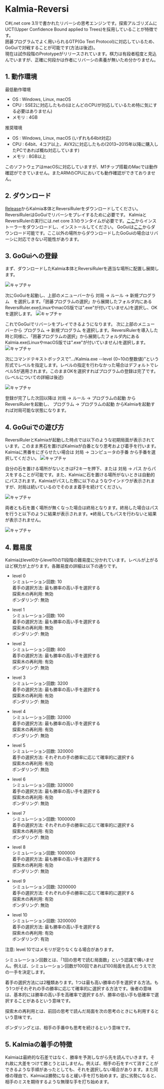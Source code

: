 # Kalmia-Reversi
C#(.net core 3.1)で書かれたリバーシの思考エンジンです。探索アルゴリズムにUCT(Upper Confidence Bound applied to Trees)を採用していることが特徴です。  
囲碁プログラムでよく用いられるGTP(Go Text Protocol)に対応しているため、GoGuiで対戦することが可能です(方法は後述)。  
現在は試作段階のPrototypeがリリースされています。棋力は有段者程度と見込んでいますが、正確に何段かは作者にリバーシの素養が無いため分かりません。

## 1. 動作環境
最低動作環境
+ OS : Windows, Linux, macOS
+ CPU : SSE2に対応したもの(ほとんどのCPUが対応しているため特に気にする必要はありません)
+ メモリ : 4GB

推奨環境
+ OS : Windows, Linux, macOS (いずれも64bit対応)
+ CPU : 64bit、4コア以上、AVX2に対応したもの(2013~2015年以降に購入したPCであれば概ね対応しています)
+ メモリ : 8GB以上

このソフトウェアはmacOSに対応していますが、M1チップ搭載のMacでは動作確認ができていません。またARMのCPUにおいても動作確認ができておりません。

## 2. ダウンロード
[Release](https://github.com/Yoka346/Kalmia-Reversi/releases)からKalmia本体とReversiRulerをダウンロードしてください。ReversiRulerはGoGuiでリバーシをプレイするために必要です。
KalmiaとReversiRulerの実行には.net core 3.1のランタイムが必要です。[ここ](https://dotnet.microsoft.com/download/dotnet/3.1)からインストーラーをダウンロードし、インストールしてください。
GoGuiは[ここ](https://github.com/Remi-Coulom/gogui/releases)からダウンロード可能です。ここ以外の場所からダウンロードしたGoGuiの場合はリバーシに対応できない可能性があります。

## 3. GoGuiへの登録
まず、ダウンロードしたKalmia本体とReversiRulerを適当な場所に配置し展開します。

![キャプチャ](https://user-images.githubusercontent.com/53616737/132211712-a2bbcb9a-cf22-4be1-9822-2ef1072b99f3.PNG)

次にGoGuiを起動し、上部のメニューバーから 対局 -> ルール -> 新規プログラム　を選択します。「囲碁プログラムの選択」から展開したフォルダ内にあるReversiRuler.exe(LinuxやmacOS版では".exe"が付いていません)を選択し、OKを選択します。
![キャプチャ](https://user-images.githubusercontent.com/53616737/132212273-d823a48a-c929-44b9-8b77-140fe29dabc6.PNG)

これでGoGuiでリバーシをプレイできるようになります。
次に上部のメニューバーから プログラム -> 新規プログラム を選択します。ReversiRulerを導入した時と同様に、「囲碁プログラムの選択」から展開したフォルダ内にあるKalmia.exe(LinuxやmacOS版では".exe"が付いていません)を選択します。
![キャプチャ](https://user-images.githubusercontent.com/53616737/132213450-b0a5ab70-e27d-44cd-8ccf-dbcf5abcf7fa.PNG)

次にコマンドテキストボックスで".../Kalmia.exe --level {0~10の整数値}"という形式でレベルを指定します。レベルの指定を行わなかった場合はデフォルトでレベル5が適用されます。このままOKを選択すればプログラムの登録は完了です。(レベルについての詳細は後述)

![キャプチャ](https://user-images.githubusercontent.com/53616737/132213577-6dcb07af-9965-4f2e-8e22-46bb1f460313.PNG)

登録が完了した次回以降は 対局 -> ルール -> プログラムの起動 からReversiRulerを起動し、 プログラム -> プログラムの起動 からKalmiaを起動すれば対局可能な状態になります。

## 4. GoGuiでの遊び方
ReversiRulerとKalmiaが起動した時点では以下のような初期局面が表示されています。このまま黒石を置けばKalmiaが白番となり思考および着手を行います。Kalmiaに黒番をにぎらせたい場合は 対局 -> コンピュータの手番 から手番を選択してください。
![キャプチャ](https://user-images.githubusercontent.com/53616737/132214173-a7072512-482a-4546-bc27-ac11b37c139e.PNG)

自分の石を置ける場所がないときはF2キーを押下、または 対局 -> パス からパスをすることが可能です。また、Kalmiaに石を置ける場所がないときは自動的にパスされます。Kalmiaがパスした際に以下のようなウインドウが表示されますが、対局は続いているのでそのまま着手を続けてください。

![キャプチャ](https://user-images.githubusercontent.com/53616737/132501018-1e45ebea-f382-4450-ab40-188c24cfa2f0.PNG)

両者とも石を置く場所が無くなった場合は終局となります。終局した場合はパスを行うと以下のように結果が表示されます。※終局してもパスを行わないと結果が表示されません。

![キャプチャ](https://user-images.githubusercontent.com/53616737/132501377-997e96b7-ab30-4979-9d01-e0e890c1fe52.PNG)

## 4. 難易度
Kalmiaはlevel0からlevel10の11段階の難易度に分かれています。レベルが上がるほど棋力が上がります。各難易度の詳細は以下の通りです。

+ level 0  
シミュレーション回数: 10  
着手の選択方法: 最も勝率の高い手を選択する  
探索木の再利用: 無効  
ポンダリング: 無効  

+ level 1  
シミュレーション回数: 100  
着手の選択方法: 最も勝率の高い手を選択する  
探索木の再利用: 無効  
ポンダリング: 無効  

+ level 2  
シミュレーション回数: 800  
着手の選択方法: 最も勝率の高い手を選択する  
探索木の再利用: 有効  
ポンダリング: 無効  

+ level 3  
シミュレーション回数: 3200  
着手の選択方法: 最も勝率の高い手を選択する  
探索木の再利用: 有効  
ポンダリング: 無効  

+ level 4  
シミュレーション回数: 32000  
着手の選択方法: 最も勝率の高い手を選択する  
探索木の再利用: 有効  
ポンダリング: 無効  

+ level 5  
シミュレーション回数: 320000  
着手の選択方法: それぞれの手の勝率に応じて確率的に選択する  
探索木の再利用: 有効  
ポンダリング: 無効  

+ level 6  
シミュレーション回数: 320000  
着手の選択方法: 最も勝率の高い手を選択する  
探索木の再利用: 有効  
ポンダリング: 無効  

+ level 7  
シミュレーション回数: 1000000  
着手の選択方法: それぞれの手の勝率に応じて確率的に選択する  
探索木の再利用: 有効  
ポンダリング: 無効  

+ level 8  
シミュレーション回数: 1000000  
着手の選択方法: 最も勝率の高い手を選択する  
探索木の再利用: 有効  
ポンダリング: 無効  

+ level 9  
シミュレーション回数: 3200000  
着手の選択方法: それぞれの手の勝率に応じて確率的に選択する  
探索木の再利用: 有効  
ポンダリング: 無効  

+ level 10  
シミュレーション回数: 3200000  
着手の選択方法: 最も勝率の高い手を選択する  
探索木の再利用: 有効  
ポンダリング: 有効  

注意: level 10ではメモリが足りなくなる場合があります。

シミュレーション回数とは、「1回の思考で読む局面数」という認識で構いません。例えば、シミュレーション回数が100回であれば100局面を読んだうえで次の一手を決定します。  

着手の選択方法には2種類あります。1つは最も高い勝率の手を選択する方法。もう1つがそれぞれの手の勝率に応じて確率的に選択する方法です。後者の意味は、基本的には勝率の高い手を高確率で選択するが、勝率の低い手も低確率で選択することがあるという意味です。  

探索木の再利用とは、前回の思考で読んだ局面を次の思考のときにも利用するという意味です。  

ポンダリングとは、相手の手番中も思考を続けるという意味です。  

## 5. Kalmiaの着手の特徴
Kalmiaは最終的な石差ではなく、勝率を予測しながら先を読んでいきます。それ故に大差をつけて勝とうとはしません。例えば、相手の石をすべて消すことができるような手順があったとしても、それを選択しない場合があります。また同様の理由で、Kalmiaは勝勢になると緩い手を打ち始めます。逆に劣勢になると、相手のミスを期待するような無理な手を打ち始めます。






